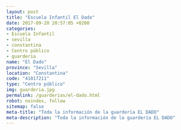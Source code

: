 ```yaml
---
layout: post
title: "Escuela Infantil El Dado"
date: 2017-09-20 20:57:05 +0200
categories:
- Escuela Infantil
- sevilla
- constantina
- Centro público
- guarderia
name: "El Dado"
province: "Sevilla"
location: "Constantina"
code: "41017211"
type: "Centro público"
img: guarderia.jpg
permalink: /guarderias/el-dado.html
robot: noindex, follow
sitemap: false
meta-title: "Toda la información de la guardería EL DADO"
meta-description: "Toda la información de la guardería EL DADO"
---
```

